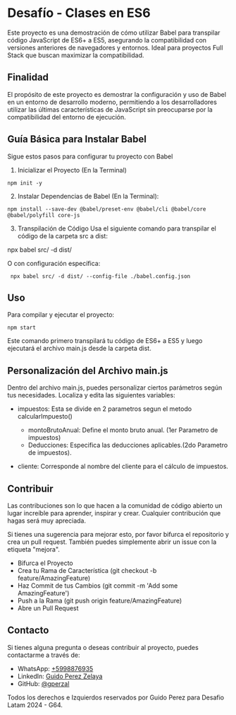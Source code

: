 # Desafío - Clases en ES6

Este proyecto es una demostración de cómo utilizar Babel para transpilar código JavaScript de ES6+ a ES5, asegurando la compatibilidad con versiones anteriores de navegadores y entornos. Ideal para proyectos Full Stack que buscan maximizar la compatibilidad.

## Finalidad

El propósito de este proyecto es demostrar la configuración y uso de Babel en un entorno de desarrollo moderno, permitiendo a los desarrolladores utilizar las últimas características de JavaScript sin preocuparse por la compatibilidad del entorno de ejecución.


## Guía Básica para Instalar Babel

Sigue estos pasos para configurar tu proyecto con Babel

1. Inicializar el Proyecto (En la Terminal)
   
 <code>npm init -y</code>

2. Instalar Dependencias de Babel (En la Terminal):

<code>npm install --save-dev @babel/preset-env @babel/cli @babel/core @babel/polyfill core-js  </code>

3. Transpilación de Código
Usa el siguiente comando para transpilar el código de la carpeta src a dist:

npx babel src/ -d dist/

O con configuración específica:

<code> npx babel src/ -d dist/ --config-file ./babel.config.json </code>

## Uso
Para compilar y ejecutar el proyecto:

<code>npm start</code>


Este comando primero transpilará tu código de ES6+ a ES5 y luego ejecutará el archivo main.js desde la carpeta dist.

## Personalización del Archivo main.js
Dentro del archivo main.js, puedes personalizar ciertos parámetros según tus necesidades. Localiza y edita las siguientes variables:

- impuestos: Esta se divide en 2 parametros segun el metodo calcularImpuesto()
    - montoBrutoAnual: 
        Define el monto bruto anual. (1er Parametro de impuestos)
    - Deducciones: 
        Especifica las deducciones aplicables.(2do Parametro de impuestos).

- cliente: Corresponde al nombre del cliente para el cálculo de impuestos.

## Contribuir

Las contribuciones son lo que hacen a la comunidad de código abierto un lugar increíble para aprender, inspirar y crear. Cualquier contribución que hagas será muy apreciada.

Si tienes una sugerencia para mejorar esto, por favor bifurca el repositorio y crea un pull request. También puedes simplemente abrir un issue con la etiqueta "mejora".

- Bifurca el Proyecto
- Crea tu Rama de Característica (git checkout -b feature/AmazingFeature)
- Haz Commit de tus Cambios (git commit -m 'Add some AmazingFeature')
- Push a la Rama (git push origin feature/AmazingFeature)
- Abre un Pull Request

## Contacto

Si tienes alguna pregunta o deseas contribuir al proyecto, puedes contactarme a través de:

- WhatsApp: [+5998876935](https://wa.me//5998876935)
- LinkedIn: [Guido Perez Zelaya](https://www.linkedin.com/in/guido-perez-zelaya-3b6a32113/)
- GitHub: [@gperzal](https://github.com/gperzal)

Todos los derechos e Izquierdos reservados por Guido Perez para Desafio Latam 2024 - G64.
